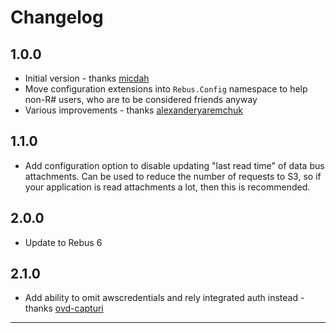 # Changelog

## 1.0.0
* Initial version - thanks [micdah]
* Move configuration extensions into `Rebus.Config` namespace to help non-R# users, who are to be considered friends anyway
* Various improvements - thanks [alexanderyaremchuk]

## 1.1.0
* Add configuration option to disable updating "last read time" of data bus attachments. Can be used to reduce the number of requests to S3, so if your application is read attachments a lot, then this is recommended.

## 2.0.0
* Update to Rebus 6

## 2.1.0
* Add ability to omit awscredentials and rely integrated auth instead - thanks [ovd-capturi]

---

[alexanderyaremchuk]: https://github.com/alexanderyaremchuk
[micdah]: https://github.com/micdah
[ovd-capturi]: https://github.com/ovd-capturi